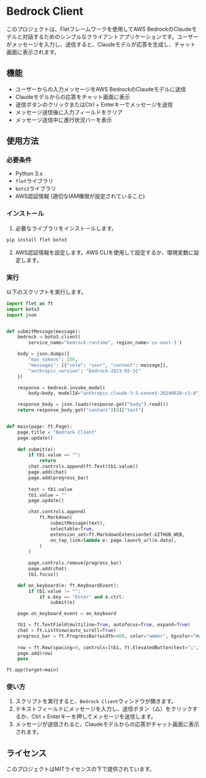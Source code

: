 
# Bedrock Client

このプロジェクトは、Fletフレームワークを使用してAWS BedrockのClaudeモデルと対話するためのシンプルなクライアントアプリケーションです。ユーザーがメッセージを入力し、送信すると、Claudeモデルが応答を生成し、チャット画面に表示されます。

## 機能

- ユーザーからの入力メッセージをAWS BedrockのClaudeモデルに送信
- Claudeモデルからの応答をチャット画面に表示
- 送信ボタンのクリックまたはCtrl + Enterキーでメッセージを送信
- メッセージ送信後に入力フィールドをクリア
- メッセージ送信中に進行状況バーを表示

## 使用方法

### 必要条件

- Python 3.x
- `flet`ライブラリ
- `boto3`ライブラリ
- AWS認証情報 (適切なIAM権限が設定されていること)

### インストール

1. 必要なライブラリをインストールします。

```bash
pip install flet boto3
```

2. AWS認証情報を設定します。AWS CLIを使用して設定するか、環境変数に設定します。

### 実行

以下のスクリプトを実行します。

```python
import flet as ft
import boto3
import json


def submitMessage(message):
    bedrock = boto3.client(
        service_name="bedrock-runtime", region_name='us-east-1')

    body = json.dumps({
        "max_tokens": 256,
        "messages": [{"role": "user", "content": message}],
        "anthropic_version": "bedrock-2023-05-31"
    })

    response = bedrock.invoke_model(
        body=body, modelId="anthropic.claude-3-5-sonnet-20240620-v1:0")

    response_body = json.loads(response.get("body").read())
    return response_body.get("content")[0]["text"]


def main(page: ft.Page):
    page.title = "Bedrock Client"
    page.update()
    
    def submit(e):
        if tb1.value == "":
            return
        chat.controls.append(ft.Text(tb1.value))
        page.add(chat)
        page.add(progress_bar)
        
        text = tb1.value
        tb1.value = ""
        page.update()

        chat.controls.append(
            ft.Markdown(
                submitMessage(text),
                selectable=True,
                extension_set=ft.MarkdownExtensionSet.GITHUB_WEB,
                on_tap_link=lambda e: page.launch_url(e.data),
            )
        )
        
        page.controls.remove(progress_bar)
        page.add(chat)
        tb1.focus()

    def on_keyboard(e: ft.KeyboardEvent):
        if tb1.value != "":
            if e.key == "Enter" and e.ctrl:
                submit(e)

    page.on_keyboard_event = on_keyboard

    tb1 = ft.TextField(multiline=True, autofocus=True, expand=True)
    chat = ft.ListView(auto_scroll=True)
    progress_bar = ft.ProgressBar(width=400, color="amber", bgcolor="#eeeeee")
    
    row = ft.Row(spacing=0, controls=[tb1, ft.ElevatedButton(text="△", on_click=submit)])
    page.add(row)
    pass

ft.app(target=main)
```

### 使い方

1. スクリプトを実行すると、`Bedrock Client`ウィンドウが開きます。
2. テキストフィールドにメッセージを入力し、送信ボタン（△）をクリックするか、Ctrl + Enterキーを押してメッセージを送信します。
3. メッセージが送信されると、Claudeモデルからの応答がチャット画面に表示されます。

## ライセンス

このプロジェクトはMITライセンスの下で提供されています。
